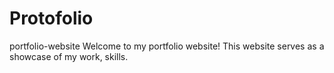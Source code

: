 # Protofolio
portfolio-website Welcome to my portfolio website! This website serves as a showcase of my work, skills.
